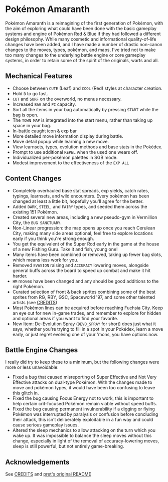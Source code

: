 # Pokémon Amaranth

Pokémon Amaranth is a reimagining of the first generation of Pokémon, with the aim of exploring what could have been done with the basic gameplay systems and engine of Pokémon Red & Blue if they had followed a different design philosophy. While many cosmetic and informational quality-of-life changes have been added, and I have made a number of drastic non-canon changes to the moves, types, pokémon, and maps, I've tried not to make too many changes to the underlying battle engine or core gameplay systems, in order to retain some of the spirit of the originals, warts and all.

## Mechanical Features

* Choose between `CUTE` (Leaf) and `COOL` (Red) styles at character creation.
* Hold `B` to go fast.
* `CUT` and `SURF` on the overworld, no menus necessary.
* Increased `BAG` and `PC` capacity.
* Sort all the items in your bag automatically by pressing `START` while the bag is open.
* The `TOWN MAP` is integrated into the start menu, rather than taking up space in your bag.
* In-battle caught icon & exp bar
* More detailed move information display during battle.
* Move detail popup while learning a new move.
* View learnsets, types, evolution methods and base stats in the Pokédex.
* Prompt to use additional `REPEL` when the used one wears off.
* Individualized per-pokémon palettes in SGB mode.
* Modest improvement to the effectiveness of the `EXP ALL` 

## Content Changes

* Completely overhauled base stat spreads, exp yields, catch rates, typings, learnsets, and wild encounters. Every pokémon has been changed at least a little bit, hopefully you'll agree for the better.
* Added `DARK`, `STEEL`, and `FAIRY` types, and seeded them across the existing 151 Pokémon.
* Created several new areas, including a new pseudo-gym in Vermillion City, the `BUG SANCTUARY`.
* Non-Linear progression: the map opens up once you reach Cerulean City, making many side areas optional, feel free to explore locations early if you think you're strong enough.
* You get the equivalent of the Super Rod early in the game at the house of a new Fishing Guru. Take it and fish, young one!
* Many items have been combined or removed, taking up fewer bag slots, which means less work for you.
* Removed `EVASION` raising and `ACCURACY` lowering moves, alongside general buffs across the board to speed up combat and make it hit harder.
* `HM` moves have been changed and any should be good additions to the right Pokémon.
* Curated selection of front & back sprites combining some of the best sprites from RG, RBY, GSC, Spaceworld '97, and some other talented artists (see [CREDITS](docs/CREDITS.md))
* Most Pokémon lines can be acquired before reaching Fuchsia City. Keep an eye out for new in-game trades, and remember to explore for hidden and optional areas if you want to find your favorite.
* New Item: De-Evolution Spray (`DEVO_SPRAY` for short) does just what it says, whether you're trying to fill in a spot in your Pokédex, learn a move early, or just regret evolving one of your 'mons, you have options now.

## Battle Engine Changes

I really did try to keep these to a minimum, but the following changes were more or less unavoidable:

* Fixed a bug that caused misreporting of Super Effective and Not Very Effective attacks on dual-type Pokémon. With the changes made to move and pokémon types, it would have been too confusing to leave this glitch in.
* Fixed the bug causing Focus Energy not to work, this is important to help certain crit-focused Pokémon remain viable without speed buffs.
* Fixed the bug causing permanent invulnerability if a digging or flying Pokémon was interrupted by paralysis or confusion before concluding their attack, this isn't deliberately exploitable in a fun way and could cause serious gameplay issues.
* Altered the sleep mechanics to allow attacking on the turn which you wake up. It was impossible to balance the sleep moves without this change, especially in light of the removal of accuracy-lowering moves, sleep is still powerful, but not entirely game-breaking.

## Acknowledgements

See [CREDITS](docs/CREDITS.md) and [pret's original README](docs/PRET.md)